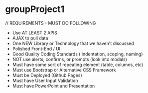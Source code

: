 # groupProject1

// REQUIREMENTS - MUST DO FOLLOWING
- Use AT LEAST 2 APIS
- AJAX to pull data
- One NEW Library or Technology that we haven't discussed
- Polished Front-End / UI
- Good Quality Coding Standards ( indentation, scoping, naming)
- NOT use alerts, confirms, or prompts (look into modals)
- Must have some sort of repeating element (table, columns, etc)
- Must use Bootstrap or Alternative CSS Framework
- Must be Deployed (Github Pages)
- Must have User Input Validation
- Must have PowerPoint and Presentation

